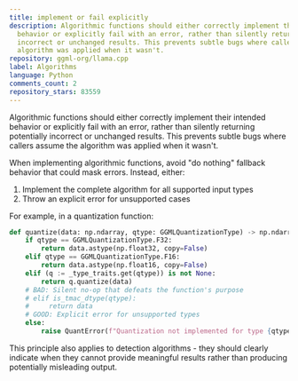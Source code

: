 ```yaml
---
title: implement or fail explicitly
description: Algorithmic functions should either correctly implement their intended
  behavior or explicitly fail with an error, rather than silently returning potentially
  incorrect or unchanged results. This prevents subtle bugs where callers assume the
  algorithm was applied when it wasn't.
repository: ggml-org/llama.cpp
label: Algorithms
language: Python
comments_count: 2
repository_stars: 83559
---
```


Algorithmic functions should either correctly implement their intended behavior or explicitly fail with an error, rather than silently returning potentially incorrect or unchanged results. This prevents subtle bugs where callers assume the algorithm was applied when it wasn't.

When implementing algorithmic functions, avoid "do nothing" fallback behavior that could mask errors. Instead, either:
1. Implement the complete algorithm for all supported input types
2. Throw an explicit error for unsupported cases

For example, in a quantization function:

```python
def quantize(data: np.ndarray, qtype: GGMLQuantizationType) -> np.ndarray:
    if qtype == GGMLQuantizationType.F32:
        return data.astype(np.float32, copy=False)
    elif qtype == GGMLQuantizationType.F16:
        return data.astype(np.float16, copy=False)
    elif (q := _type_traits.get(qtype)) is not None:
        return q.quantize(data)
    # BAD: Silent no-op that defeats the function's purpose
    # elif is_tmac_dtype(qtype):
    #     return data
    # GOOD: Explicit error for unsupported types
    else:
        raise QuantError(f"Quantization not implemented for type {qtype}")
```

This principle also applies to detection algorithms - they should clearly indicate when they cannot provide meaningful results rather than producing potentially misleading output.